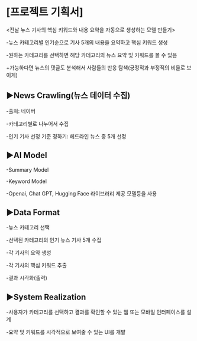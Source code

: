 [프로젝트 기획서]
=============

<전날 뉴스 기사의 핵심 키워드와 내용 요약을 자동으로 생성하는 모델 만들기>

-뉴스 카테고리별 인기순으로 기사 5개의 내용을 요약하고 핵심 키워드 생성

-원하는 카테고리를 선택하면 해당 카테고리의 뉴스 요약 및 키워드를 볼 수 있음

+가능하다면 뉴스의 댓글도 분석해서 사람들의 반응 탐색(긍정적과 부정적의 비율로 보이게)


▶News Crawling(뉴스 데이터 수집) 
-------------


-출처: 네이버

-카테고리별로 나누어서 수집

-인기 기사 선정 기준 정하기: 헤드라인 뉴스 중 5개 선정


▶AI Model
-------------


-Summary Model

-Keyword Model

-Openai, Chat GPT, Hugging Face 라이브러리 제공 모델등을 사용


▶Data Format
-------------


-뉴스 카테고리 선택

-선택된 카테고리의 인기 뉴스 기사 5개 수집

-각 기사의 요약 생성

-각 기사의 핵심 키워드 추출

-결과 시각화(출력)


▶System Realization
-------------


-사용자가 카테고리를 선택하고 결과를 확인할 수 있는 웹 또는 모바일 인터페이스를 설계

-요약 및 키워드를 시각적으로 보여줄 수 있는 UI를 개발
